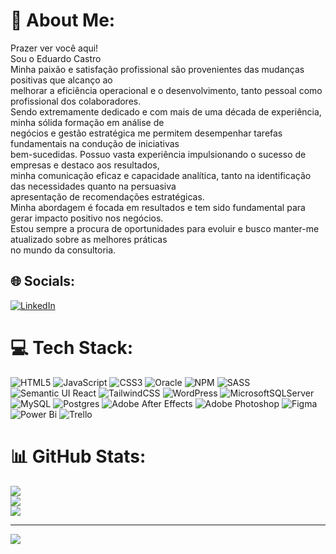 # 💫 About Me:
Prazer ver você aqui!<br>Sou o Eduardo Castro<br>Minha paixão e satisfação profissional são provenientes das mudanças positivas que alcanço ao<br>melhorar a eficiência operacional e o desenvolvimento, tanto pessoal como profissional dos colaboradores.<br>Sendo extremamente dedicado e com mais de uma década de experiência, minha sólida formação em análise de<br>negócios e gestão estratégica me permitem desempenhar tarefas fundamentais na condução de iniciativas<br>bem-sucedidas. Possuo vasta experiência impulsionando o sucesso de empresas e destaco aos resultados,<br>minha comunicação eficaz e capacidade analítica, tanto na identificação das necessidades quanto na persuasiva<br>apresentação de recomendações estratégicas.<br>Minha abordagem é focada em resultados e tem sido fundamental para gerar impacto positivo nos negócios.<br>Estou sempre a procura de oportunidades para evoluir e busco manter-me atualizado sobre as melhores práticas<br>no mundo da consultoria.


## 🌐 Socials:
[![LinkedIn](https://img.shields.io/badge/LinkedIn-%230077B5.svg?logo=linkedin&logoColor=white)](https://linkedin.com/in/www.linkedin.com/in/eduardocastroprofile) 

# 💻 Tech Stack:
![HTML5](https://img.shields.io/badge/html5-%23E34F26.svg?style=for-the-badge&logo=html5&logoColor=white) ![JavaScript](https://img.shields.io/badge/javascript-%23323330.svg?style=for-the-badge&logo=javascript&logoColor=%23F7DF1E) ![CSS3](https://img.shields.io/badge/css3-%231572B6.svg?style=for-the-badge&logo=css3&logoColor=white) ![Oracle](https://img.shields.io/badge/Oracle-F80000?style=for-the-badge&logo=oracle&logoColor=white) ![NPM](https://img.shields.io/badge/NPM-%23CB3837.svg?style=for-the-badge&logo=npm&logoColor=white) ![SASS](https://img.shields.io/badge/SASS-hotpink.svg?style=for-the-badge&logo=SASS&logoColor=white) ![Semantic UI React](https://img.shields.io/badge/Semantic%20UI%20React-%2335BDB2.svg?style=for-the-badge&logo=SemanticUIReact&logoColor=white) ![TailwindCSS](https://img.shields.io/badge/tailwindcss-%2338B2AC.svg?style=for-the-badge&logo=tailwind-css&logoColor=white) ![WordPress](https://img.shields.io/badge/WordPress-%23117AC9.svg?style=for-the-badge&logo=WordPress&logoColor=white) ![MicrosoftSQLServer](https://img.shields.io/badge/Microsoft%20SQL%20Server-CC2927?style=for-the-badge&logo=microsoft%20sql%20server&logoColor=white) ![MySQL](https://img.shields.io/badge/mysql-%2300000f.svg?style=for-the-badge&logo=mysql&logoColor=white) ![Postgres](https://img.shields.io/badge/postgres-%23316192.svg?style=for-the-badge&logo=postgresql&logoColor=white) ![Adobe After Effects](https://img.shields.io/badge/Adobe%20After%20Effects-9999FF.svg?style=for-the-badge&logo=Adobe%20After%20Effects&logoColor=white) ![Adobe Photoshop](https://img.shields.io/badge/adobe%20photoshop-%2331A8FF.svg?style=for-the-badge&logo=adobe%20photoshop&logoColor=white) ![Figma](https://img.shields.io/badge/figma-%23F24E1E.svg?style=for-the-badge&logo=figma&logoColor=white) ![Power Bi](https://img.shields.io/badge/power_bi-F2C811?style=for-the-badge&logo=powerbi&logoColor=black) ![Trello](https://img.shields.io/badge/Trello-%23026AA7.svg?style=for-the-badge&logo=Trello&logoColor=white)
# 📊 GitHub Stats:
![](https://github-readme-stats.vercel.app/api?username=M-Eduardo-Castro&theme=tokyonight&hide_border=false&include_all_commits=true&count_private=false)<br/>
![](https://github-readme-streak-stats.herokuapp.com/?user=M-Eduardo-Castro&theme=tokyonight&hide_border=false)<br/>
![](https://github-readme-stats.vercel.app/api/top-langs/?username=M-Eduardo-Castro&theme=tokyonight&hide_border=false&include_all_commits=true&count_private=false&layout=compact)

---
[![](https://visitcount.itsvg.in/api?id=M-Eduardo-Castro&icon=0&color=0)](https://visitcount.itsvg.in)

<!-- Proudly created with GPRM ( https://gprm.itsvg.in ) -->
